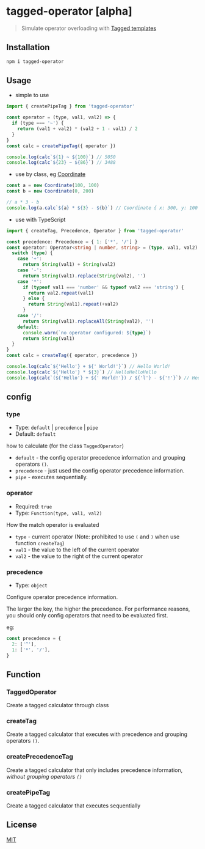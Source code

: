 # tagged-operator [alpha]

> Simulate operator overloading with [Tagged templates](https://developer.mozilla.org/en-US/docs/Web/JavaScript/Reference/Template_literals#tagged_templates)

## Installation

```sh
npm i tagged-operator
```

## Usage

- simple to use

```js
import { createPipeTag } from 'tagged-operator'

const operator = (type, val1, val2) => {
  if (type === '~') {
    return (val1 + val2) * (val2 + 1 - val1) / 2
  }
}
const calc = createPipeTag({ operator })

console.log(calc`${1} ~ ${100}`) // 5050
console.log(calc`${23} ~ ${86}`) // 3488
```

- use by class, eg [Coordinate](./src/core/class.test.ts)

```js
const a = new Coordinate(100, 100)
const b = new Coordinate(0, 200)

// a * 3 - b
console.log(a.calc`${a} * ${3} - ${b}`) // Coordinate { x: 300, y: 100 }
```

- use with TypeScript

```ts
import { createTag, Precedence, Operator } from 'tagged-operator'

const precedence: Precedence = { 1: ['*', '/'] }
const operator: Operator<string | number, string> = (type, val1, val2) => {
  switch (type) {
    case '+':
      return String(val1) + String(val2)
    case '-':
      return String(val1).replace(String(val2), '')
    case '*':
      if (typeof val1 === 'number' && typeof val2 === 'string') {
        return val2.repeat(val1)
      } else {
        return String(val1).repeat(+val2)
      }
    case '/':
      return String(val1).replaceAll(String(val2), '')
    default:
      console.warn(`no operator configured: ${type}`)
      return String(val1)
  }
}
const calc = createTag({ operator, precedence })

console.log(calc`${'Hello'} + ${' World!'}`) // Hello World!
console.log(calc`${'Hello'} * ${3}`) // HelloHelloHello
console.log(calc`(${'Hello'} + ${' World!'}) / ${'l'} - ${'!'}`) // Heo Word
```

## config

### type

- Type: `default` | `precedence` | `pipe`
- Default: `default`

how to calculate (for the class `TaggedOperator`)

- `default` - the config operator precedence information and grouping operators `()`.
- `precedence` - just used the config operator precedence information.
- `pipe` - executes sequentially.

### operator

- Required: `true`
- Type: `Function(type, val1, val2)`

How the match operator is evaluated

- `type` - current operator (Note: prohibited to use `(` and `)` when use function `createTag`)
- `val1` - the value to the left of the current operator
- `val2` - the value to the right of the current operator

### precedence

- Type: `object`

Configure operator precedence information.

The larger the key, the higher the precedence. For performance reasons, you should only config operators that need to be evaluated first.

eg: 

```js
const precedence = {
  2: ['^'],
  1: ['*', '/'],
}
```

## Function

### TaggedOperator

Create a tagged calculator through class

### createTag

Create a tagged calculator that executes with precedence and grouping operators `()`.

### createPrecedenceTag

Create a tagged calculator that only includes precedence information, *without grouping operators `()`*

### createPipeTag

Create a tagged calculator that executes sequentially

## License

[MIT](http://opensource.org/licenses/MIT)
